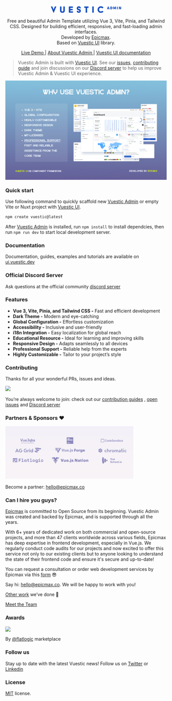 <p align="center">
  <a href="https://vuestic.dev" target="_blank">
    <img alt="Vuestic UI Logo" width="220" src="./.github/assets/vuestic-admin-logo.png">
  </a>
</p>

<p align="center">
  Free and beautiful Admin Template utilizing Vue 3, Vite, Pinia, and Tailwind CSS. Designed for building efficient, responsive, and fast-loading admin interfaces.</br>
  Developed by  <a href="https://epicmax.co">Epicmax</a>.</br>
  Based on <a href="https://ui.vuestic.dev">Vuestic UI</a> library.
</p>

<p align="center">
  <a href="https://admin-demo.vuestic.dev"> Live Demo </a> |
  <a href="https://admin.vuestic.dev/"> About Vuestic Admin </a> |
  <a href="https://ui.vuestic.dev/">Vuestic UI documentation</a>
</p>

> Vuestic Admin is built with [Vuestic UI](https://ui.vuestic.dev). See our
> <a href="https://github.com/epicmaxco/vuestic-ui/issues">issues</a>,
> <a href="https://ui.vuestic.dev/en/contribution/guide">contributing guide</a> and join discussions on our
> <a href="https://discord.gg/jTKTjj2weV">Discord server</a> to help us improve Vuestic Admin & Vuestic UI experience.

<p align="center">
  <a href="https://admin.vuestic.dev" target="_blank">
    <img src="./public/vuestic-admin-image.png" align="center" width="888px"/>
  </a>
</p>

### Quick start

Use following command to quickly scaffold new [Vuestic Admin](admin-demo.vuestic.ui) or empty Vite or Nuxt project with [Vuestic UI](ui.vuestic.dev).

```bash
npm create vuestic@latest
```

After [Vuestic Admin](admin.vuestic.ui) is installed, run `npm install` to install dependcies, then run `npm run dev` to start local development server.

### Documentation

Documentation, guides, examples and tutorials are available on [ui.vuestic.dev](https://ui.vuestic.dev)

### Official Discord Server

Ask questions at the official community [discord server](https://discord.gg/jTKTjj2weV)

### Features

- **Vue 3, Vite, Pinia, and Tailwind CSS -** Fast and efficient development
- **Dark Theme -** Modern and eye-catching
- **Global Configuration -** Effortless customization
- **Accessibility -** Inclusive and user-friendly
- **i18n Integration -** Easy localization for global reach
- **Educational Resource -** Ideal for learning and improving skills
- **Responsive Design -** Adapts seamlessly to all devices
- **Professional Support -** Reliable help from the experts
- **Highly Customizable -** Tailor to your project’s style

### Contributing

Thanks for all your wonderful PRs, issues and ideas.

<a href="https://github.com/epicmaxco/vuestic-admin/graphs/contributors">
<img src="https://opencollective.com/vuestic-admin/contributors.svg?width=890&button=false" />
</a>
<br>

You’re always welcome to join: check out
our <a href="https://ui.vuestic.dev/en/contribution/guide">
contribution guides</a>
, [open issues](https://github.com/epicmaxco/vuestic-ui/issues)
and [Discord server](https://discord.gg/jTKTjj2weV)

### Partners & Sponsors ❤️

<img src="./.github/assets/sponsors.png" loading="lazy" alt="Epicmax, vuejobs, ag-grid, flatlogic, browserstack and jetbrains" width="400px">

Become a partner: [hello@epicmax.co](mailto:hello@epicmax.co)

### Can I hire you guys?

[Epicmax](https://epicmax.co) is committed to Open Source from its beginning. Vuestic Admin was created and backed by Epicmax, and is supported through all the years.

With 6+ years of dedicated work on both commercial and open-source projects, and more than 47 clients worldwide across various fields, Epicmax has deep expertise in frontend development, especially in Vue.js. We regularly conduct code audits for our projects and now excited to offer this service not only to our existing clients but to anyone looking to understand the state of their frontend code and ensure it's secure and up-to-date!

You can request a consultation or order web development services by Epicmax via this [form](https://epicmax.co/contacts) 😎

Say hi: <a href="mailto:hello@epicmax.co">hello@epicmax.co</a>. We will be happy to work with you!

[Other work](https://epicmax.co) we’ve done 🤘

[Meet the Team](https://ui.vuestic.dev/introduction/team)

### Awards

<a href="https://flatlogic.com/templates/vuestic-vue-free-admin" target="_blank">
    <img src="https://i.imgur.com/ZeQPZ3Q.png" align="center" width="150px"/>
</a>
<p>
  By <a href="https://flatlogic.com/templates/vuestic-vue-free-admin" target="_blank">@flatlogic</a> marketplace
</p>

### Follow us

Stay up to date with the latest Vuestic news! Follow us
on [Twitter](https://twitter.com/vuestic_ui)
or [Linkedin](https://www.linkedin.com/company/18509340)

### License

[MIT](https://github.com/epicmaxco/vuestic-admin/blob/master/LICENSE) license.
